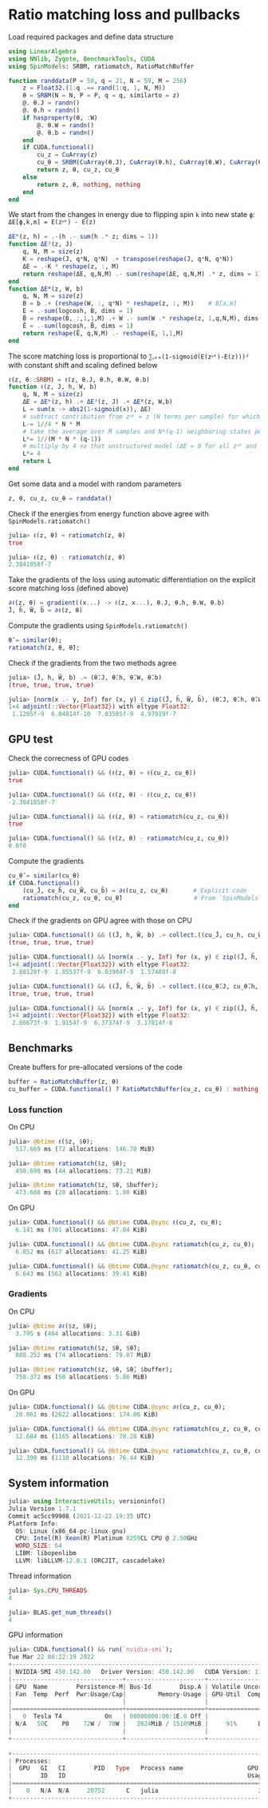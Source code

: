 # Ratio matching loss and pullbacks

Load required packages and define data structure 
```julia
using LinearAlgebra
using NNlib, Zygote, BenchmarkTools, CUDA
using SpinModels: SRBM, ratiomatch, RatioMatchBuffer

function randdata(P = 50, q = 21, N = 59, M = 256)
    z = Float32.(1:q .== rand(1:q, 1, N, M))
    θ = SRBM(N = N, P = P, q = q, similarto = z)
    @. θ.J = randn()
    @. θ.h = randn()
    if hasproperty(θ, :W)
        @. θ.W = randn()
        @. θ.b = randn()
    end
    if CUDA.functional()
        cu_z = CuArray(z)
        cu_θ = SRBM(CuArray(θ.J), CuArray(θ.h), CuArray(θ.W), CuArray(θ.b))
        return z, θ, cu_z, cu_θ
    else
        return z, θ, nothing, nothing
    end
end
```




We start from the changes in energy due to flipping spin `k` into new state `ϕ`: `ΔE[ϕ,k,m] = E(zᵠᵏ) - E(z)`
```julia
ΔEʰ(z, h) = .-(h .- sum(h .* z; dims = 1))
function ΔEᴶ(z, J)
    q, N, M = size(z)
    K = reshape(J, q*N, q*N) .+ transpose(reshape(J, q*N, q*N))
    ΔE = .-K * reshape(z, :, M)
    return reshape(ΔE, q,N,M) .- sum(reshape(ΔE, q,N,M) .* z, dims = 1)
end
function ΔEᵂ(z, W, b)
    q, N, M = size(z)
    B = b .+ (reshape(W, :, q*N) * reshape(z, :, M))    # B[a,m]
    E = .-sum(logcosh, B, dims = 1)
    B̃ = reshape(B, :,1,1,M) .+ W .- sum(W .* reshape(z, 1,q,N,M), dims = 2)
    Ẽ = .-sum(logcosh, B̃, dims = 1)
    return reshape(Ẽ, q,N,M) .- reshape(E, 1,1,M)
end
```




The score matching loss is proportional to `∑ᵩₖₘ(1-sigmoid(E(zᵠᵏ)-E(z)))²` with constant shift and scaling defined below
```julia
ℓ(z, θ::SRBM) = ℓ(z, θ.J, θ.h, θ.W, θ.b)
function ℓ(z, J, h, W, b)
    q, N, M = size(z)
    ΔE = ΔEʰ(z, h) .+ ΔEᴶ(z, J) .+ ΔEᵂ(z, W,b)
    L = sum(x -> abs2(1-sigmoid(x)), ΔE)
    # subtract contribution from zᵠᵏ = z (N terms per sample) for which ΔE = 0 and (1-σ(ΔE))² = 1/4
    L-= 1//4 * N * M
    # take the average over M samples and N*(q-1) neighboring states per sample
    L*= 1//(M * N * (q-1))
    # multiply by 4 so that unstructured model (ΔE = 0 for all zᵠᵏ and z) gives L = 1
    L*= 4
    return L
end
```




Get some data and a model with random parameters
```julia
z, θ, cu_z, cu_θ = randdata()
```




Check if the energies from energy function above agree with `SpinModels.ratiomatch()`
```julia
julia> ℓ(z, θ) ≈ ratiomatch(z, θ)
true

julia> ℓ(z, θ) - ratiomatch(z, θ)
2.3841858f-7
```




Take the gradients of the loss using automatic differentiation on the explicit score matching loss (defined above)
```julia
∂ℓ(z, θ) = gradient((x...) -> ℓ(z, x...), θ.J, θ.h, θ.W, θ.b)
J̄, h̄, W̄, b̄ = ∂ℓ(z, θ)
```



Compute the gradients using `SpinModels.ratiomatch()`
```julia
θ̄ = similar(θ);
ratiomatch(z, θ, θ̄);
```



Check if the gradients from the two methods agree
```julia
julia> (J̄, h̄, W̄, b̄) .≈ (θ̄.J, θ̄.h, θ̄.W, θ̄.b)
(true, true, true, true)

julia> [norm(x .- y, Inf) for (x, y) ∈ zip((J̄, h̄, W̄, b̄), (θ̄.J, θ̄.h, θ̄.W, θ̄.b))]'
1×4 adjoint(::Vector{Float32}) with eltype Float32:
 1.1205f-9  6.04814f-10  7.03585f-9  4.97919f-7
```



## GPU test


Check the correcness of GPU codes 
```julia
julia> CUDA.functional() && (ℓ(z, θ) ≈ ℓ(cu_z, cu_θ))
true

julia> CUDA.functional() && (ℓ(z, θ) - ℓ(cu_z, cu_θ))
-2.3841858f-7

julia> CUDA.functional() && (ℓ(z, θ) ≈ ratiomatch(cu_z, cu_θ))
true

julia> CUDA.functional() && (ℓ(z, θ) - ratiomatch(cu_z, cu_θ))
0.0f0
```



Compute the gradients
```julia
cu_θ̄ = similar(cu_θ)
if CUDA.functional()
    (cu_J̄, cu_h̄, cu_W̄, cu_b̄) = ∂ℓ(cu_z, cu_θ)       # Explicit code
    ratiomatch(cu_z, cu_θ, cu_θ̄)                    # From `SpinModels`
end
```




Check if the gradients on GPU agree with those on CPU
```julia
julia> CUDA.functional() && ((J̄, h̄, W̄, b̄) .≈ collect.((cu_J̄, cu_h̄, cu_W̄, cu_b̄)))
(true, true, true, true)

julia> CUDA.functional() && [norm(x .- y, Inf) for (x, y) ∈ zip((J̄, h̄, W̄, b̄), collect.((cu_J̄, cu_h̄, cu_W̄, cu_b̄)))]'
1×4 adjoint(::Vector{Float32}) with eltype Float32:
 2.88128f-9  1.85537f-9  6.03904f-9  1.57488f-8

julia> CUDA.functional() && ((J̄, h̄, W̄, b̄) .≈ collect.((cu_θ̄.J, cu_θ̄.h, cu_θ̄.W, cu_θ̄.b)))
(true, true, true, true)

julia> CUDA.functional() && [norm(x .- y, Inf) for (x, y) ∈ zip((J̄, h̄, W̄, b̄), collect.((cu_θ̄.J, cu_θ̄.h, cu_θ̄.W, cu_θ̄.b)))]'
1×4 adjoint(::Vector{Float32}) with eltype Float32:
 2.86673f-9  1.9154f-9  6.37374f-9  3.17814f-8
```



## Benchmarks

Create buffers for pre-allocated versions of the code
```julia
buffer = RatioMatchBuffer(z, θ)
cu_buffer = CUDA.functional() ? RatioMatchBuffer(cu_z, cu_θ) : nothing
```




### Loss function
On CPU
```julia
julia> @btime ℓ($z, $θ);                                               # Explicit code (defined above)
  517.669 ms (72 allocations: 146.70 MiB)

julia> @btime ratiomatch($z, $θ);                                      # From `SpinModels`
  498.698 ms (44 allocations: 73.21 MiB)

julia> @btime ratiomatch($z, $θ, $buffer);                             # From `SpinModels` (pre-allocated)
  473.608 ms (20 allocations: 1.00 KiB)
```


On GPU
```julia
julia> CUDA.functional() && @btime CUDA.@sync ℓ(cu_z, cu_θ);                  # Explicit code (defined above)
  6.141 ms (701 allocations: 47.84 KiB)

julia> CUDA.functional() && @btime CUDA.@sync ratiomatch(cu_z, cu_θ);         # From `SpinModels`
  6.852 ms (617 allocations: 41.25 KiB)

julia> CUDA.functional() && @btime CUDA.@sync ratiomatch(cu_z, cu_θ, cu_buffer);# From `SpinModels` (pre-allocated)
  6.643 ms (562 allocations: 39.41 KiB)
```



### Gradients

On CPU
```julia
julia> @btime ∂ℓ($z, $θ);                                              # Explicit code (defined above)
  3.795 s (464 allocations: 3.31 GiB)

julia> @btime ratiomatch($z, $θ, $θ̄);                                  # From `SpinModels`
  808.252 ms (74 allocations: 79.07 MiB)

julia> @btime ratiomatch($z, $θ, $θ̄, $buffer);                         # From `SpinModels` (pre-allocated)
  758.372 ms (50 allocations: 5.86 MiB)
```


On GPU
```julia
julia> CUDA.functional() && @btime CUDA.@sync ∂ℓ(cu_z, cu_θ);                 # Explicit code (defined above)
  20.061 ms (2622 allocations: 174.06 KiB)

julia> CUDA.functional() && @btime CUDA.@sync ratiomatch(cu_z, cu_θ, cu_θ̄);   # From `SpinModels`
  12.684 ms (1165 allocations: 78.28 KiB)

julia> CUDA.functional() && @btime CUDA.@sync ratiomatch(cu_z, cu_θ, cu_θ̄, cu_buffer);# From `SpinModels` (pre-allocated)
  12.398 ms (1110 allocations: 76.44 KiB)
```




## System information

```julia
julia> using InteractiveUtils; versioninfo()
Julia Version 1.7.1
Commit ac5cc99908 (2021-12-22 19:35 UTC)
Platform Info:
  OS: Linux (x86_64-pc-linux-gnu)
  CPU: Intel(R) Xeon(R) Platinum 8259CL CPU @ 2.50GHz
  WORD_SIZE: 64
  LIBM: libopenlibm
  LLVM: libLLVM-12.0.1 (ORCJIT, cascadelake)
```


Thread information
```julia
julia> Sys.CPU_THREADS
4

julia> BLAS.get_num_threads()
4
```


GPU information
```julia
julia> CUDA.functional() && run(`nvidia-smi`);
Tue Mar 22 08:22:19 2022       
+-----------------------------------------------------------------------------+
| NVIDIA-SMI 450.142.00   Driver Version: 450.142.00   CUDA Version: 11.0     |
|-------------------------------+----------------------+----------------------+
| GPU  Name        Persistence-M| Bus-Id        Disp.A | Volatile Uncorr. ECC |
| Fan  Temp  Perf  Pwr:Usage/Cap|         Memory-Usage | GPU-Util  Compute M. |
|                               |                      |               MIG M. |
|===============================+======================+======================|
|   0  Tesla T4            On   | 00000000:00:1E.0 Off |                    0 |
| N/A   50C    P0    72W /  70W |   2624MiB / 15109MiB |     91%      Default |
|                               |                      |                  N/A |
+-------------------------------+----------------------+----------------------+
                                                                               
+-----------------------------------------------------------------------------+
| Processes:                                                                  |
|  GPU   GI   CI        PID   Type   Process name                  GPU Memory |
|        ID   ID                                                   Usage      |
|=============================================================================|
|    0   N/A  N/A     20752      C   julia                            2621MiB |
+-----------------------------------------------------------------------------+
```
